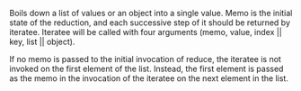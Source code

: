 Boils down a list of values or an object into a single value. Memo is the initial state of the reduction, and each successive step of it should be returned by iteratee. Iteratee will be called with four arguments (memo, value, index || key, list || object).

If no memo is passed to the initial invocation of reduce, the iteratee is not invoked on the first element of the list. Instead, the first element is passed as the memo in the invocation of the iteratee on the next element in the list.

